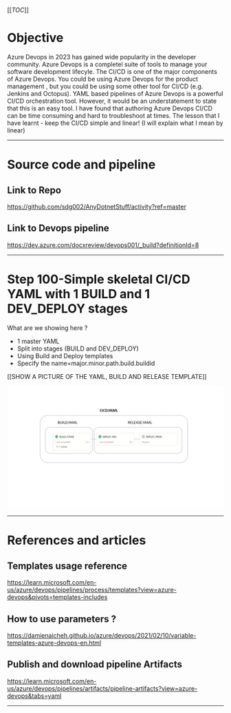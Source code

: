 [[_TOC_]]

# Objective
Azure Devops in 2023 has gained wide popularity in the developer community. Azure Devops is a completel suite of tools to manage your software development lifecyle.  The CI/CD is one of the major components of Azure Devops. You could be using Azure Devops for the product management , but you could be using some other tool for CI/CD (e.g. Jenkins and Octopus).  YAML based pipelines of Azure Devops is a powerful CI/CD orchestration tool. However, it would be an understatement to state that this is an easy tool. I have found that authoring Azure Devops CI/CD can be time consuming and hard to troubleshoot at times. The lesson that I have learnt - keep the CI/CD simple and linear!  (I will explain what I mean by linear)


---

# Source code and pipeline

## Link to Repo
https://github.com/sdg002/AnyDotnetStuff/activity?ref=master


## Link to Devops pipeline
https://dev.azure.com/docxreview/devops001/_build?definitionId=8

---
# Step 100-Simple skeletal CI/CD YAML with 1 BUILD and 1 DEV_DEPLOY stages

What are we showing here ?

- 1 master YAML
- Split into stages (BUILD and DEV_DEPLOY)
- Using Build and Deploy templates
- Specify the name=major.minor.path.build.buildid


[[SHOW A PICTURE OF THE YAML, BUILD AND RELEASE TEMPLATE]]

![docs/ppt-images/](docs/ppt-images/cicd.png)

---

# References and articles

## Templates usage reference
https://learn.microsoft.com/en-us/azure/devops/pipelines/process/templates?view=azure-devops&pivots=templates-includes

## How to use parameters ?
https://damienaicheh.github.io/azure/devops/2021/02/10/variable-templates-azure-devops-en.html

## Publish and download pipeline Artifacts
https://learn.microsoft.com/en-us/azure/devops/pipelines/artifacts/pipeline-artifacts?view=azure-devops&tabs=yaml

---
